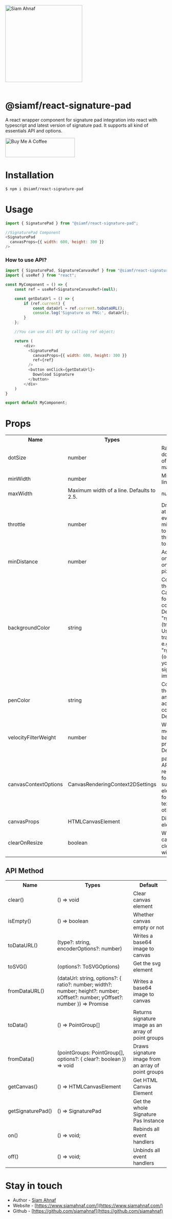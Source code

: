 <br/>
<picture>
  <source media="(prefers-color-scheme: dark)" srcset="https://res.cloudinary.com/dub0dpenl/image/upload/v1731780157/Personal%20Logo/logo-white_e6fujz.png">
  <source media="(prefers-color-scheme: light)" srcset="https://res.cloudinary.com/dub0dpenl/image/upload/v1731780152/Personal%20Logo/logo-dark_qqwrqu.png">
  <img alt="Siam Ahnaf" src="https://res.cloudinary.com/dub0dpenl/image/upload/v1731780152/Personal%20Logo/logo-dark_qqwrqu.png" height="auto" width="240">
</picture> 
<br/> <br/>

# @siamf/react-signature-pad
A react wrapper component for signature pad integration into react with typescript and latest version of signature pad. It supports all kind of essentials API and options.

<a href="https://www.buymeacoffee.com/siamahnaf" target="_blank"><img src="https://cdn.buymeacoffee.com/buttons/v2/default-yellow.png" alt="Buy Me A Coffee" style="height: 60px !important;width: 217px !important;" ></a>

# Installation

```bash
$ npm i @siamf/react-signature-pad
```

# Usage

```javascript
import { SignaturePad } from "@siamf/react-signature-pad";

//SignaturePad Component
<SignaturePad
  canvasProps={{ width: 600, height: 300 }}
/>
```

### How to use API?

```javascript
import { SignaturePad, SignatureCanvasRef } from "@siamf/react-signature-pad";
import { useRef } from "react";

const MyComponent = () => {
    const ref = useRef<SignatureCanvasRef>(null);

    const getDataUrl = () => {
        if (ref.current) {
            const dataUrl = ref.current.toDataURL();
            console.log('Signature as PNG:', dataUrl);
        }
    };

    //You can use All API by calling ref object;

    return (
        <div>
          <SignaturePad
            canvasProps={{ width: 600, height: 300 }}
            ref={ref}
          />
          <button onClick={getDataUrl}>
            Download Signature
          </button>
        </div>
    )
}

export default MyComponent;
````


# Props

<table width="100%">
  <tr>
    <th> Name </th>
    <th> Types </th>
    <th> Description </th>
  </tr>
  <tr>
    <td> dotSize </td>
    <td> number </td>
    <td> Radius of a single dot. Also the width of the start of a mark. </td>
  </tr>
   <tr>
    <td> minWidth </td>
    <td> number </td>
    <td> Minimum width of a line. Defaults to 0.5. </td>
  </tr>
   <tr>
    <td> maxWidth </td>
    <td> Maximum width of a line. Defaults to 2.5. </td>
    <td> number </td>
  </tr>
   <tr>
    <td> throttle </td>
    <td> number </td>
    <td> Draw the next point at most once per every x milliseconds. Set it to 0 to turn off throttling. Defaults to 16. </td>
  </tr>
   <tr>
    <td> minDistance </td>
    <td> number </td>
    <td> Add the next point only if the previous one is farther than x pixels. Defaults to 5. </td>
  </tr>
  <tr>
    <td> backgroundColor </td>
    <td> string </td>
    <td> Color used to clear the background. Can be any color format accepted by context.fillStyle. Defaults to "rgba(0,0,0,0)" (transparent black). Use a non-transparent color e.g. "rgb(255,255,255)" (opaque white) if you'd like to save signatures as JPEG images. </td>
  </tr>
  <tr>
    <td> penColor </td>
    <td> string </td>
    <td> Color used to draw the lines. Can be any color format accepted by context.fillStyle. Defaults to "black". </td>
  </tr>
  <tr>
    <td> velocityFilterWeight </td>
    <td> number </td>
    <td> Weight used to modify new velocity based on the previous velocity. Defaults to 0.7.</td>
  </tr>
  <tr>
    <td> canvasContextOptions </td>
    <td> CanvasRenderingContext2DSettings </td>
    <td> part of the Canvas API, provides the 2D rendering context for the drawing surface of a canvas element. It is used for drawing shapes, text, images, and other objects</td>
  </tr>
  <tr>
    <td> canvasProps </td>
    <td> HTMLCanvasElement </td>
    <td> Direct canvas html element props </td>
  </tr>
  <tr>
    <td> clearOnResize </td>
    <td> boolean </td>
    <td> Whether or not the canvas should be cleared when the window resizes </td>
  </tr>
</table>

## API Method

<table width="100%">
  <tr>
    <th> Name </th>
    <th> Types </th>
    <th> Default </th>
  </tr>
  <tr>
    <td> clear() </td>
    <td> () => void </td>
    <td> Clear canvas element </td>
  </tr>
   <tr>
    <td> isEmpty() </td>
    <td> () => boolean </td>
    <td> Whether canvas empty or not </td>
  </tr>
   <tr>
    <td> toDataURL() </td>
    <td> (type?: string, encoderOptions?: number) </td>
    <td> Writes a base64 image to canvas </td>
  </tr>
   <tr>
    <td> toSVG() </td>
    <td> (options?: ToSVGOptions) </td>
    <td> Get the svg element </td>
  </tr>
   <tr>
    <td> fromDataURL() </td>
    <td> (dataUrl: string, options?: { ratio?: number; width?: number; height?: number; xOffset?: number; yOffset?: number }) => Promise<void> </td>
    <td> Writes a base64 image to canvas </td>
  </tr>
  <tr>
    <td> toData() </td>
    <td> () => PointGroup[] </td>
    <td> Returns signature image as an array of point groups </td>
  </tr>
   <tr>
    <td> fromData() </td>
    <td> (pointGroups: PointGroup[], options?: { clear?: boolean }) => void </td>
    <td> Draws signature image from an array of point groups </td>
  </tr>
  <tr>
    <td> getCanvas() </td>
    <td> () => HTMLCanvasElement </td>
    <td> Get HTML Canvas Element </td>
  </tr>
  <tr>
    <td> getSignaturePad() </td>
    <td> () => SignaturePad </td>
    <td> Get the whole Signature Pas Instance </td>
  </tr>
  <tr>
    <td> on() </td>
    <td> () => void; </td>
    <td> Rebinds all event handlers </td>
  </tr>
   <tr>
    <td> off() </td>
    <td> () => void; </td>
    <td> Unbinds all event handlers </td>
  </tr>
</table>

# Stay in touch

- Author - [Siam Ahnaf](https://www.siamahnaf.com/)
- Website - [https://www.siamahnaf.com/](https://www.siamahnaf.com/)
- Github - [https://github.com/siamahnaf](https://github.com/siamahnaf)
